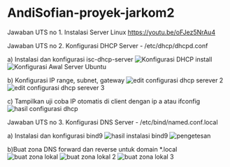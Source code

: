 # AndiSofian-proyek-jarkom2
Jawaban UTS no 1. Instalasi Server Linux https://youtu.be/oFJez5NrAu4

Jawaban UTS no 2. Konfigurasi DHCP Server - /etc/dhcp/dhcpd.conf

a) Instalasi dan konfigurasi isc-dhcp-server
![Konfigurasi DHCP install](https://github.com/user-attachments/assets/80525736-6c0d-4631-b362-0dadf9807728)
![Konfigurasi Awal Server Ubuntu](https://github.com/user-attachments/assets/ea79bdf1-cc98-4c47-84f0-9f656bfed625)

b) Konfigurasi IP range, subnet, gateway
![edit configurasi dhcp serever 2](https://github.com/user-attachments/assets/cfaf10b6-83f2-4915-9ead-ba5f2714589e)
![edit configurasi dhcp serever 3](https://github.com/user-attachments/assets/10a099d7-db05-42b9-9f05-045094df2f3d)

c) Tampilkan uji coba IP otomatis di client dengan ip a atau ifconfig
![hasil configurasi dhcp](https://github.com/user-attachments/assets/410a00b3-5ed9-432b-b7aa-6aff05ac8c0b)

Jawaban UTS no 3. Konfigurasi DNS Server - /etc/bind/named.conf.local

a) Instalasi dan konfigurasi bind9
![hasil instalasi bind9](https://github.com/user-attachments/assets/a5709d95-c039-4d3f-a1a9-ebab7cf3885c)
![pengetesan](https://github.com/user-attachments/assets/8a4dce26-94a8-4b82-977d-907e52354c5c)

b)Buat zona DNS forward dan reverse untuk domain *.local
![buat zona lokal](https://github.com/user-attachments/assets/de115a2e-fa32-4c67-bd97-3504e0faad59)
![buat zona lokal 2](https://github.com/user-attachments/assets/247d132a-dc68-4ef8-8d5d-7db2c15da354)
![buat zona lokal 3](https://github.com/user-attachments/assets/0a180bcc-5d9b-4201-b2e3-b220d5fc3f9b)





